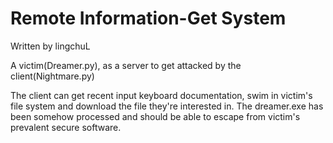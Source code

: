 # Remote Information-Get System
Written by lingchuL

A victim(Dreamer.py), as a server to get attacked by the client(Nightmare.py)

The client can get recent input keyboard documentation, swim in victim's file system and download the file they're interested in. The dreamer.exe has been somehow processed and should be able to escape from victim's prevalent secure software.
